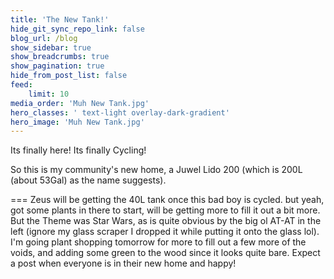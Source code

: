 ```yaml
---
title: 'The New Tank!'
hide_git_sync_repo_link: false
blog_url: /blog
show_sidebar: true
show_breadcrumbs: true
show_pagination: true
hide_from_post_list: false
feed:
    limit: 10
media_order: 'Muh New Tank.jpg'
hero_classes: ' text-light overlay-dark-gradient'
hero_image: 'Muh New Tank.jpg'
---
```


Its finally here! Its finally Cycling! 

So this is my community's new home, a Juwel Lido 200 (which is 200L (about 53Gal) as the name suggests).

===
Zeus will be getting the 40L tank once this bad boy is cycled. but yeah, got some plants in there to start, will be getting more to fill it out a bit more. But the Theme was Star Wars, as is quite obvious by the big ol AT-AT in the left (ignore my glass scraper I dropped it while putting it onto the glass lol). I'm going plant shopping tomorrow for more to fill out a few more of the voids, and adding some green to the wood since it looks quite bare. Expect a post when everyone is in their new home and happy!